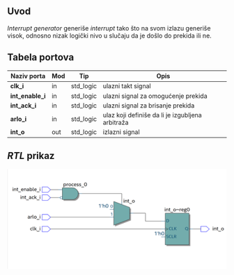 ## Uvod

_Interrupt generator_ generiše _interrupt_ tako što na svom izlazu generiše visok, odnosno nizak logički nivo u slučaju da je došlo do prekida ili ne.

## Tabela portova

| Naziv porta      | Mod | Tip                                      | Opis                                                                                                                                              |
| ---------------- | --- | ---------------------------------------- | ------------------------------------------------------------------------------------------------------------------------------------------------- |
| **clk_i**      | in  | std_logic                              | ulazni takt signal                                                                                                                               |
| **int_enable_i**      | in  | std_logic                              | ulazni signal za omogućenje prekida                                                                                                                  |
| **int_ack_i**      | in  | std_logic                              | ulazni signal za brisanje prekida                                   |
| **arlo_i**      | in  | std_logic  | ulaz koji definiše da li je izgubljena arbitraža|
| **int_o**       | out  | std_logic | izlazni signal |

## _RTL_ prikaz

![rtl_prikaz](Images/rtl_viewer.png)
